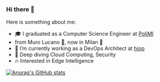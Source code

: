 ### Hi there 👋

Here is something about me:

- 🎓 I graduated as a Computer Science Engineer at [PoliMI](https://polimi.it/)
- from Muro Lucano 🧬, now in Milan 🌆
- 🔭 I’m currently working as a DevOps Architect at [hiop](https://hiop.io)
- 🌱 Deep diving Cloud Computing, Security
- 🔥 Interested in Edge Intelligence

[![Anurag's GitHub stats](https://github-readme-stats.vercel.app/api?username=fioreale&count_private=true&show_icons=true&theme=dracula)](https://github.com/fioreale/github-readme-stats)

<!--
- 🤔 I’m looking for help with ...
- 💬 Ask me about ...
- 📫 How to reach me: ...
- 😄 Pronouns: ...
- ⚡ Fun fact: ...
-->
